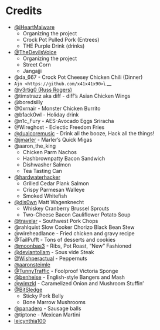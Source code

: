 Credits
=======

- [@iHeartMalware](https://twitter.com/iheartmalware)
  - Organizing the project
  - Crock Pot Pulled Pork (Entrees)
  - THE Purple Drink (drinks)
- [@TheDevilsVoice](https://twitter.com/TheDevilsVoice)
  - Organizing the project
  - Street Corn
  - Jangajji
- @da_667 - Crock Pot Cheesey Chicken Chili (Dinner)
- ``Ajn <https://github.com/x41x41x90>``\ \_\_
- [@v3rtig0 (Russ Rogers)](https://twitter.com/v3rtig0)
- @timstrazz aka diff - diff’s Asian Chicken Wings
- @boredsilly
- @0xrnair - Monster Chicken Burrito
- @b1ack0wl - Holiday drink
- @n1c_Fury - AES-Avocado Eggs Sriracha
- @Wireghost - Eclectic Freedom Fries
- [@dualcoremusic](https://twitter.com/dualcoremusic) - Drink all the booze, Hack all the things!
- [@jmarler](https://github.com/jmarler) - Marler’s Quick Migas
- @aaron_the_king
  - Chicken Parm Nachos
  - Hashbrownpatty Bacon Sandwich
  - Dishwasher Salmon
  - Tea Tasting Can
- [@hardwaterhacker](https://twitter.com/hardwaterhacker)
  - Grilled Cedar Plank Salmon
  - Crispy Parmesan Walleye
  - Smoked Whitefish
- [@dis0wn](https://twitter.com/dis0wn_) Matt Wagenknecht
  - Whiskey Cranberry Brussel Sprouts
  - Two-Cheese Bacon Cauliflower Potato Soup
- [@travelar](https://twitter.com/erikburgess_) - Southwest Pork Chops
- @rahlquist Slow Cooker Chorizo Black Bean Stew
- @wireheadlance - Fried chicken and gravy recipe
- @TailPufft - Tons of desserts and cookies
- [@moonbas3](https://twitter.com/moonbas3) - Ribs, Pot Roast, “New” Fashioned
- [@deviantollam](https://twitter.com/deviantollam) - Sous vide Steak
- [@Wishperactual](https://twitter.com/Wishperactual) - Peppernuts
- [@aaronsteimle](https://twitter.com/aaronsteimle)
- [@TunnyTraffic](https://twitter.com/tunnytraffic) - Foolproof Victoria Sponge
- [@benheise](https://twitter.com/benheise) - English-style Bangers and Mash
- [@wimzkl](https://twitter.com/wimzkl) - Caramelized Onion and Mushroom Stuffin’
- [@BitSledge](https://twitter.com/bitsledge)
  - Sticky Pork Belly
  - Bone Marrow Mushrooms
- [@panadero](https://twitter.com/panadero) - Sausage balls
- @tiptone - Mexican Martini
- [leicynthia100](https://github.com/leicynthia100)
